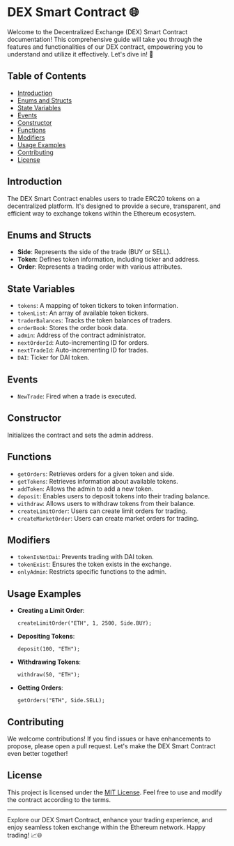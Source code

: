 # DEX Smart Contract 🌐

Welcome to the Decentralized Exchange (DEX) Smart Contract documentation! This comprehensive guide will take you through the features and functionalities of our DEX contract, empowering you to understand and utilize it effectively. Let's dive in! 🚀

## Table of Contents

- [Introduction](#introduction)
- [Enums and Structs](#enums-and-structs)
- [State Variables](#state-variables)
- [Events](#events)
- [Constructor](#constructor)
- [Functions](#functions)
- [Modifiers](#modifiers)
- [Usage Examples](#usage-examples)
- [Contributing](#contributing)
- [License](#license)

## Introduction

The DEX Smart Contract enables users to trade ERC20 tokens on a decentralized platform. It's designed to provide a secure, transparent, and efficient way to exchange tokens within the Ethereum ecosystem.

## Enums and Structs

- **Side**: Represents the side of the trade (BUY or SELL).
- **Token**: Defines token information, including ticker and address.
- **Order**: Represents a trading order with various attributes.

## State Variables

- `tokens`: A mapping of token tickers to token information.
- `tokenList`: An array of available token tickers.
- `traderBalances`: Tracks the token balances of traders.
- `orderBook`: Stores the order book data.
- `admin`: Address of the contract administrator.
- `nextOrderId`: Auto-incrementing ID for orders.
- `nextTradeId`: Auto-incrementing ID for trades.
- `DAI`: Ticker for DAI token.

## Events

- `NewTrade`: Fired when a trade is executed.

## Constructor

Initializes the contract and sets the admin address.

## Functions

- `getOrders`: Retrieves orders for a given token and side.
- `getTokens`: Retrieves information about available tokens.
- `addToken`: Allows the admin to add a new token.
- `deposit`: Enables users to deposit tokens into their trading balance.
- `withdraw`: Allows users to withdraw tokens from their balance.
- `createLimitOrder`: Users can create limit orders for trading.
- `createMarketOrder`: Users can create market orders for trading.

## Modifiers

- `tokenIsNotDai`: Prevents trading with DAI token.
- `tokenExist`: Ensures the token exists in the exchange.
- `onlyAdmin`: Restricts specific functions to the admin.

## Usage Examples

- **Creating a Limit Order**:
  ```solidity
  createLimitOrder("ETH", 1, 2500, Side.BUY);
  ```

- **Depositing Tokens**:
  ```solidity
  deposit(100, "ETH");
  ```

- **Withdrawing Tokens**:
  ```solidity
  withdraw(50, "ETH");
  ```

- **Getting Orders**:
  ```solidity
  getOrders("ETH", Side.SELL);
  ```

## Contributing

We welcome contributions! If you find issues or have enhancements to propose, please open a pull request. Let's make the DEX Smart Contract even better together!

## License

This project is licensed under the [MIT License](LICENSE). Feel free to use and modify the contract according to the terms.

---

Explore our DEX Smart Contract, enhance your trading experience, and enjoy seamless token exchange within the Ethereum network. Happy trading! 📈🌐
